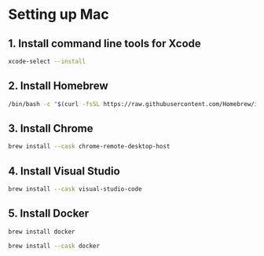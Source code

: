 # Setting up Mac
## 1. Install command line tools for Xcode
```zsh
xcode-select --install
```

## 2. Install Homebrew
```zsh
/bin/bash -c "$(curl -fsSL https://raw.githubusercontent.com/Homebrew/install/HEAD/install.sh)"
```

## 3. Install Chrome
```zsh
brew install --cask chrome-remote-desktop-host
```

## 4. Install Visual Studio
```zsh
brew install --cask visual-studio-code
```

## 5. Install Docker
```zsh
brew install docker

brew install --cask docker
```
